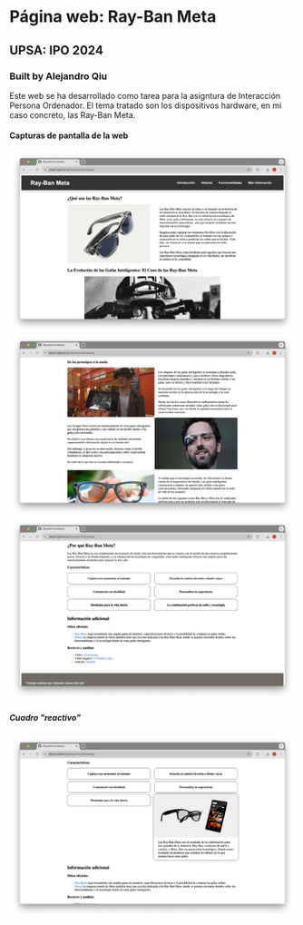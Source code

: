 # Página web: Ray-Ban Meta

## UPSA: IPO 2024

### Built by Alejandro Qiu

Este web se ha desarrollado como tarea para la asigntura de Interacción Persona Ordenador. El tema tratado son los 
dispositivos hardware, en mi caso concreto, las Ray-Ban Meta.

#### Capturas de pantalla de la web
![Captura 1](./public/assets/Captura1.png?raw=true)
![Captura 2](./public/assets/Captura2.png?raw=true)
![Captura 3](./public/assets/Captura3.png?raw=true)

##### Cuadro "reactivo"
![Captura 4](./public/assets/Captura4.png?raw=true)

